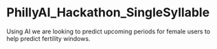 # PhillyAI_Hackathon_SingleSyllable
Using AI we are looking to predict upcoming periods for female users to help predict fertility windows. 
